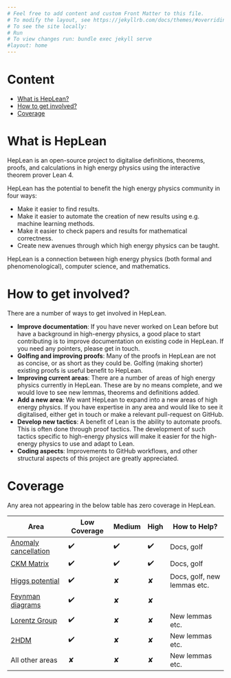 ```yaml
---
# Feel free to add content and custom Front Matter to this file.
# To modify the layout, see https://jekyllrb.com/docs/themes/#overriding-theme-defaults
# To see the site locally:
# Run 
# To view changes run: bundle exec jekyll serve
#layout: home
---
```

# Content 

- [What is HepLean?](https://heplean.github.io/HepLean/#what-is-heplean)
- [How to get involved?](https://heplean.github.io/HepLean/#how-to-get-involved)
- [Coverage](https://heplean.github.io/HepLean/#coverage)

# What is HepLean

HepLean is an open-source project to digitalise definitions, theorems, proofs, and calculations in high energy physics using the interactive theorem prover Lean 4.

HepLean has the potential to benefit the high energy physics community in four ways: 
- Make it easier to find results. 
- Make it easier to automate the creation of new results using e.g. machine learning methods. 
- Make it easier to check papers and results for mathematical correctness. 
- Create new avenues through which high energy physics can be taught. 

HepLean is a connection between high energy physics (both formal and phenomenological), 
computer science, and mathematics.
# How to get involved? 

There are a number of ways to get involved in HepLean. 

- <b>Improve documentation</b>: If you have never worked on Lean before but have a background 
in high-energy physics, a good place to start contributing is to improve documentation 
on existing code in HepLean. If you need any pointers, please get in touch. 
- <b>Golfing and improving proofs</b>: Many of the proofs in HepLean are not as concise, 
or as short as they could be. Golfing (making shorter) existing proofs is useful benefit 
to HepLean. 
- <b>Improving current areas</b>: There are a number of areas of high energy physics currently in HepLean.
 These are by no means complete, and we would love to see new lemmas, theorems and 
definitions added.  
- <b>Add a new area</b>: We want HepLean to expand into a new areas of high energy physics. 
If you have expertise in any area and would like to see it digitalised, either get in touch or 
make a relevant pull-request on GitHub. 
- <b>Develop new tactics</b>: A benefit of Lean is the ability to automate proofs. This 
is often done through proof tactics. The development of such tactics specific to high-energy physics 
will make it easier for the high-energy physics to use and adapt to Lean. 
- <b>Coding aspects</b>: Improvements to GitHub workflows, and other structural aspects of this
project are greatly appreciated. 

# Coverage 

Any area not appearing in the below table has zero coverage in HepLean. 

| Area | Low Coverage | Medium | High | How to Help? |
| --- | --- | --- | --- | --- |
| [Anomaly cancellation](https://heplean.github.io/HepLean/docs/HepLean/AnomalyCancellation/Basic.html)| ✔️ | ✔️ | ✔️ | Docs, golf |
| [CKM Matrix](https://heplean.github.io/HepLean/docs/HepLean/FlavorPhysics/CKMMatrix/Basic.html) | ✔️ | ✔️ | ✔️ | Docs, golf |
| [Higgs potential](https://heplean.github.io/HepLean/docs/HepLean/StandardModel/HiggsBoson/Basic.html) | ✔️ |  ✘ |  ✘ | Docs, golf, new lemmas etc. |
| [Feynman diagrams](https://heplean.github.io/HepLean/docs/HepLean/FeynmanDiagrams/Basic.html) | ✔️ | ✘  | ✘  |  |
| [Lorentz Group](https://heplean.github.io/HepLean/docs/HepLean/SpaceTime/LorentzGroup/Basic.html) | ✔️ | ✘  | ✘  | New lemmas etc.|
| [2HDM](https://heplean.github.io/HepLean/docs/HepLean/SpaceTime/LorentzGroup/Basic.html) | ✔️ | ✘  | ✘  | New lemmas etc. |
| All other areas |  ✘ | ✘  | ✘  | New lemmas etc.|

